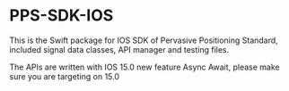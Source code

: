 # PPS-SDK-IOS

This is the Swift package for IOS SDK of Pervasive Positioning Standard, included signal data classes, API manager and testing files.

The APIs are written with IOS 15.0 new feature Async Await, please make sure you are targeting on 15.0  



